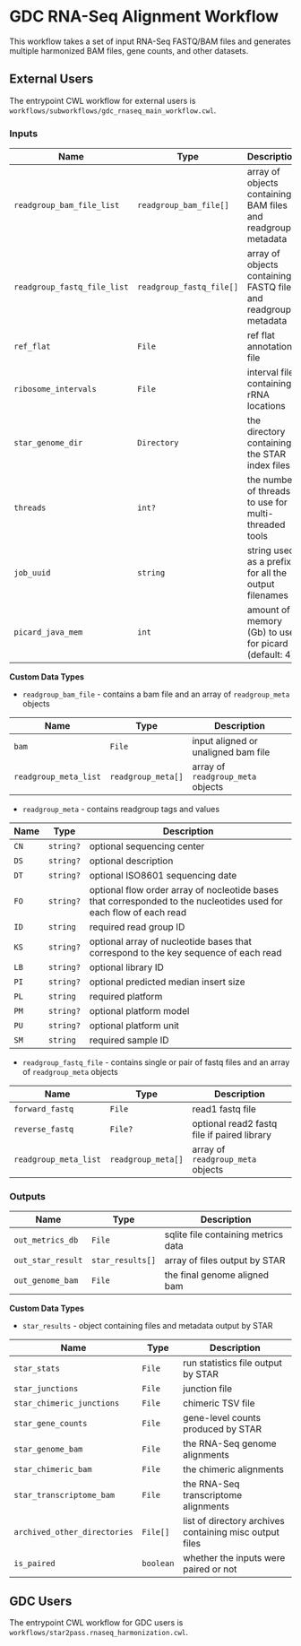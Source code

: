 # GDC RNA-Seq Alignment Workflow

This workflow takes a set of input RNA-Seq FASTQ/BAM files and generates
multiple harmonized BAM files, gene counts, and other datasets.

## External Users 

The entrypoint CWL workflow for external users is 
`workflows/subworkflows/gdc_rnaseq_main_workflow.cwl`.

### Inputs

| Name | Type | Description |
| ---- | ---- | ----------- |
| `readgroup_bam_file_list` | `readgroup_bam_file[]` | array of objects containing BAM files and readgroup metadata |
| `readgroup_fastq_file_list` | `readgroup_fastq_file[]` | array of objects containing FASTQ files and readgroup metadata |
| `ref_flat` | `File` | ref flat annotation file |
| `ribosome_intervals` | `File` | interval file containing rRNA locations |
| `star_genome_dir` | `Directory` | the directory containing the STAR index files |
| `threads` | `int?` | the number of threads to use for multi-threaded tools |
| `job_uuid` | `string` | string used as a prefix for all the output filenames |
| `picard_java_mem` | `int` | amount of memory (Gb) to use for picard (default: 4) |

**Custom Data Types**

* `readgroup_bam_file` - contains a bam file and an array of `readgroup_meta` objects

| Name | Type | Description |
| ---- | ---- | ----------- |
| `bam` | `File` | input aligned or unaligned bam file |
| `readgroup_meta_list` | `readgroup_meta[]` | array of `readgroup_meta` objects |

* `readgroup_meta` - contains readgroup tags and values

| Name | Type | Description |
| ---- | ---- | ----------- |
| `CN` | `string?` | optional sequencing center |
| `DS` | `string?` | optional description |
| `DT` | `string?` | optional ISO8601 sequencing date |
| `FO` | `string?` | optional flow order array of nocleotide bases that corresponded to the nucleotides used for each flow of each read |
| `ID` | `string` | required read group ID |
| `KS` | `string?` | optional array of nucleotide bases that correspond to the key sequence of each read |
| `LB` | `string?` | optional library ID |
| `PI` | `string?` | optional predicted median insert size |
| `PL` | `string` | required platform |
| `PM` | `string?` | optional platform model |
| `PU` | `string?` | optional platform unit |
| `SM` | `string` | required sample ID |

* `readgroup_fastq_file` - contains single or pair of fastq files and an array of `readgroup_meta` objects

| Name | Type | Description |
| ---- | ---- | ----------- |
| `forward_fastq` | `File` | read1 fastq file |
| `reverse_fastq` | `File?` | optional read2 fastq file if paired library |
| `readgroup_meta_list` | `readgroup_meta[]` | array of `readgroup_meta` objects |

### Outputs

| Name | Type | Description |
| ---- | ---- | ----------- |
| `out_metrics_db` | `File` | sqlite file containing metrics data |
| `out_star_result` | `star_results[]` | array of files output by STAR |
| `out_genome_bam` | `File` | the final genome aligned bam |

**Custom Data Types**

* `star_results` - object containing files and metadata output by STAR

| Name | Type | Description |
| ---- | ---- | ----------- |
| `star_stats` | `File` | run statistics file output by STAR |
| `star_junctions` | `File` | junction file |
| `star_chimeric_junctions` | `File` | chimeric TSV file |
| `star_gene_counts` | `File` | gene-level counts produced by STAR |
| `star_genome_bam` | `File` | the RNA-Seq genome alignments |
| `star_chimeric_bam` | `File` | the chimeric alignments |
| `star_transcriptome_bam` | `File` | the RNA-Seq transcriptome alignments |
| `archived_other_directories` | `File[]` | list of directory archives containing misc output files |
| `is_paired` | `boolean` | whether the inputs were paired or not |

## GDC Users

The entrypoint CWL workflow for GDC users is
`workflows/star2pass.rnaseq_harmonization.cwl`.
